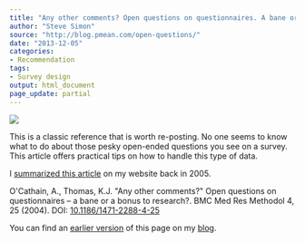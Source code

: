 ```yaml
---
title: "Any other comments? Open questions on questionnaires. A bane or a bonus to research?"
author: "Steve Simon"
source: "http://blog.pmean.com/open-questions/"
date: "2013-12-05"
categories:
- Recommendation
tags:
- Survey design
output: html_document
page_update: partial
---
```


![](http://www.pmean.com/new-images/13/open-questions-01.png)

<!---more--->

This is a classic reference that is worth re-posting. No one seems to
know what to do about those pesky open-ended questions you see on a
survey. This article offers practical tips on how to handle this type of
data.

I [summarized this article][sim3] on my website back in 2005.

O'Cathain, A., Thomas, K.J. "Any other comments?" Open questions on questionnaires – a bane or a bonus to research?. BMC Med Res Methodol 4, 25 (2004). DOI: [10.1186/1471-2288-4-25][doi1]

[doi1]: https://doi.org/10.1186/1471-2288-4-25

You can find an [earlier version][sim1] of this page on my [blog][sim2].

[sim1]: http://blog.pmean.com/open-questions/
[sim2]: http://blog.pmean.com

[sim3]: http://new.pmean.com/open-ended-questions/
